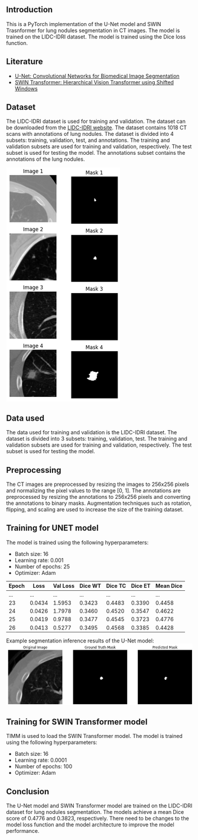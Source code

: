 ## Introduction
This is a PyTorch implementation of the U-Net model and SWIN Trasnformer for lung nodules segmentation in CT images. The model is trained on the LIDC-IDRI dataset.  The model is trained using the Dice loss function. 

## Literature
- [U-Net: Convolutional Networks for Biomedical Image Segmentation](https://arxiv.org/abs/1505.04597) 
- [SWIN Transformer: Hierarchical Vision Transformer using Shifted Windows](https://arxiv.org/abs/2103.14030)

## Dataset
The LIDC-IDRI dataset is used for training and validation. The dataset can be downloaded from the [LIDC-IDRI website](https://wiki.cancerimagingarchive.net/display/Public/LIDC-IDRI). The dataset contains 1018 CT scans with annotations of lung nodules. The dataset is divided into 4 subsets: training, validation, test, and annotations. The training and validation subsets are used for training and validation, respectively. The test subset is used for testing the model. The annotations subset contains the annotations of the lung nodules.

![Ground Truths](<ground truths.png>)

## Data used
The data used for training and validation is the LIDC-IDRI dataset. The dataset is divided into 3 subsets: training, validation, test. The training and validation subsets are used for training and validation, respectively. The test subset is used for testing the model. 

## Preprocessing
The CT images are preprocessed by resizing the images to 256x256 pixels and normalizing the pixel values to the range [0, 1]. The annotations are preprocessed by resizing the annotations to 256x256 pixels and converting the annotations to binary masks. Augmentation techniques such as rotation, flipping, and scaling are used to increase the size of the training dataset.

## Training for UNET model

The model is trained using the following hyperparameters:
- Batch size: 16
- Learning rate: 0.001
- Number of epochs: 25
- Optimizer: Adam


| Epoch | Loss   | Val Loss  | Dice WT  | Dice TC  | Dice ET | Mean Dice |
|-------|--------|----------|----------|----------|----------|------------|
| ...   | ...    | ...      | ...      | ...      | ...      | ...        |
| 23    | 0.0434 | 1.5953   | 0.3423   | 0.4483   | 0.3390   | 0.4458     |
| 24    | 0.0426 | 1.7978   | 0.3460   | 0.4520   | 0.3547   | 0.4622     |
| 25    | 0.0419 | 0.9788   | 0.3477   | 0.4545   | 0.3723   | 0.4776     |
| 26    | 0.0413 | 0.5277   | 0.3495   | 0.4568   | 0.3385   | 0.4428     |

Example segmentation inference results of the U-Net model:
![Inference Result](Segemntation_Results.jpg)

## Training for SWIN Transformer model
TIMM is used to load the SWIN Transformer model. The model is trained using the following hyperparameters:
- Batch size: 16
- Learning rate: 0.0001
- Number of epochs: 100
- Optimizer: Adam

## Conclusion
The U-Net model and SWIN Transformer model are trained on the LIDC-IDRI dataset for lung nodules segmentation. The models achieve a mean Dice score of 0.4776 and 0.3823, respectively. 
There need to be changes to the model loss function and the model architecture to improve the model performance.